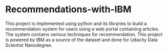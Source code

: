 # Recommendations-with-IBM
This project is implemented using python and its libraries to build a recommendation system for users using a web portal containing articles. The system contains various techniques for recommendation. This project is powered by IBM as a source of the dataset and done for Udacity Data Scientist Nanodegree.
